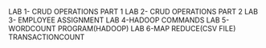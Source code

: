 LAB 1- CRUD OPERATIONS PART 1
LAB 2- CRUD OPERATIONS PART 2
LAB 3- EMPLOYEE ASSIGNMENT
LAB 4-HADOOP COMMANDS
LAB 5-WORDCOUNT PROGRAM(HADOOP)
LAB 6-MAP REDUCE(CSV FILE) TRANSACTIONCOUNT
